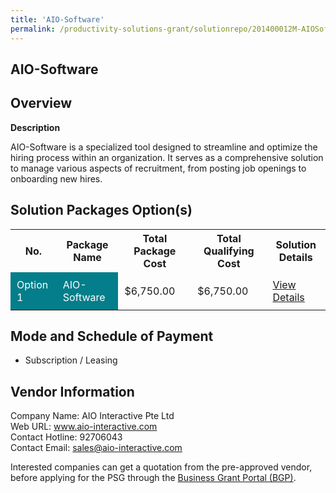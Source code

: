 ```yaml
---
title: 'AIO-Software'
permalink: /productivity-solutions-grant/solutionrepo/201400012M-AIOSoftwr-G
---
```


## AIO-Software

## Overview

**Description**

AIO-Software is a specialized tool designed to streamline and optimize the hiring process within an organization. It serves as a comprehensive solution to manage various aspects of recruitment, from posting job openings to onboarding new hires.

## Solution Packages Option(s)

<table>
<tr>
<th><b>No.</b></th>
<th><b>Package Name</b></th>
<th><b>Total Package Cost</b></th>
<th><b>Total Qualifying Cost</b></th>
<th><b>Solution Details</b></th>
</tr>
<tr>
<td style='padding: 10px; background-color: #037E8A; color: #FFFFFF;'>Option 1</td>
<td style='padding: 10px; background-color: #037E8A; color: #FFFFFF;'>AIO-Software</td>
<td style='padding: 10px;'>$6,750.00</td>
<td style='padding: 10px;'>$6,750.00</td>
<td style='padding: 10px;'><a href='https://www.gobusiness.gov.sg/images/psg/AIO_Software_13062024_Desensitised_Annex3_Part1.pdf' target='_blank'>View Details</a></td>
</tr>
</table>

## Mode and Schedule of Payment

 - Subscription / Leasing

## Vendor Information

 Company Name: AIO Interactive Pte Ltd<br>Web URL: www.aio-interactive.com <br>Contact Hotline: 92706043 <br>Contact Email: sales@aio-interactive.com <br>

Interested companies can get a quotation from the pre-approved vendor, before applying for the PSG through the <a href='https://www.businessgrants.gov.sg/' target='_blank' rel='noopener'>Business Grant Portal (BGP)</a>.

<script src="/jquery/resize-tables.js"></script>
